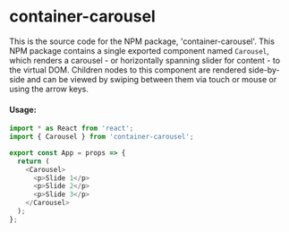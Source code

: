 # container-carousel

This is the source code for the NPM package, 'container-carousel'. This NPM package contains a single exported component named `Carousel`, which renders a carousel - or horizontally spanning slider for content - to the virtual DOM. Children nodes to this component are rendered side-by-side and can be viewed by swiping between them via touch or mouse or using the arrow keys.

#### Usage:

```javascript
import * as React from 'react';
import { Carousel } from 'container-carousel';

export const App = props => {
  return (
    <Carousel>
      <p>Slide 1</p>
      <p>Slide 2</p>
      <p>Slide 3</p>
    </Carousel>
  );
};
```
